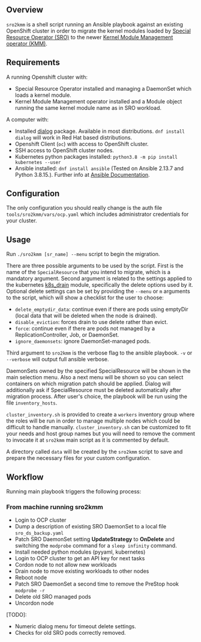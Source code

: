 ## Overview

`sro2kmm` is a shell script running an Ansible playbook against an existing OpenShift cluster in order to 
migrate the kernel modules loaded by [Special Resource Operator (SRO)](https://github.com/openshift/special-resource-operator) to the newer [Kernel Module Management operator (KMM)](https://github.com/rh-ecosystem-edge/kernel-module-management).

## Requirements

A running Openshift cluster with:
- Special Resource Operator installed and managing a DaemonSet which loads a kernel module.
- Kernel Module Management operator installed and a Module object running the same kernel module name as in SRO workload.

A computer with:

- Installed [dialog](https://invisible-island.net/dialog/) package.
  Available in most distributions. `dnf install dialog` will work in Red Hat based distributions.
- Openshift Client (`oc`) with access to OpenShift cluster.
- SSH access to OpenShift cluster nodes.
- Kubernetes python packages installed: `python3.8 -m pip install kubernetes --user`
- Ansible installed: `dnf install ansible`
(Tested on Ansible 2.13.7 and Python 3.8.15.). Further info at [Ansible Documentation](https://docs.ansible.com/ansible/latest/installation_guide/index.html).

## Configuration

The only configuration you should really change is the auth file `tools/sro2kmm/vars/ocp.yaml`
which includes administrator credentials for your cluster.

## Usage

Run `./sro2kmm [sr_name] --menu` script to begin the migration.

There are three possible arguments to be used by the script. First is the name of the `SpecialResource` that you intend to migrate, which is a mandatory argument.
Second argument is related to the settings applied to the kubernetes [k8s_drain](https://docs.ansible.com/ansible/latest/collections/kubernetes/core/k8s_drain_module.html#parameters) module, specifically the delete options used by it.
Optional delete settings can be set by providing the `--menu` or `m` arguments to the script, which will show a checklist for the user to choose:

- `delete_emptydir_data`: continue even if there are pods using emptyDir (local data that will be deleted when the node
 is drained).
- `disable_eviction`: forces drain to use delete rather than evict.
- `force`: continue even if there are pods not managed by a ReplicationController, Job, or DaemonSet.
- `ignore_daemonsets`: ignore DaemonSet-managed pods.

Third argument to `sro2kmm` is the verbose flag to the ansible playbook.
`-v` or `--verbose` will output full ansible verbose.

DaemonSets owned by the specified SpecialResource will be shown in the main selection menu. 
Also a next menu will be shown so you can select containers on which migration patch should
be applied.
Dialog will additionally ask if SpecialResource must be deleted automatically after
migration process.
After user's choice, the playbook will be run using the file `inventory_hosts`.

`cluster_inventory.sh` is provided to create a `workers` inventory group where the roles will
 be run in order to manage multiple nodes which could be difficult to handle manually.
`cluster_inventory.sh` can be customized to fit your needs and host group names but
you will need to remove the comment to invocate it at `sro2kmm` main script as it is commented
by default.

A directory called `data` will be created by the `sro2kmm` script to save and prepare the 
necessary files for your custom configuration.

## Workflow

Running main playbook triggers the following process:

### From machine running sro2kmm 

- Login to OCP cluster
- Dump a description of existing SRO DaemonSet to a local file `sro_ds_backup.yaml`
- Patch SRO DaemonSet setting **UpdateStrategy** to **OnDelete** and switching the `modprobe` command for a 
`sleep infinity` command.
- Install needed python modules (pyyaml, kubernetes)
- Login to OCP cluster to get an API key for next tasks
- Cordon node to not allow new workloads
- Drain node to move existing workloads to other nodes
- Reboot node
- Patch SRO DaemonSet a second time to remove the PreStop hook `modprobe -r`
- Delete old SRO managed pods
- Uncordon node

[TODO]:
- Numeric dialog menu for timeout delete settings.
- Checks for old SRO pods correctly removed.
